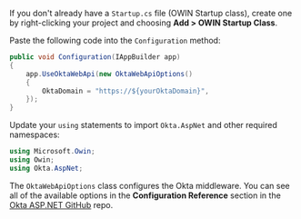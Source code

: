 If you don't already have a `Startup.cs` file (OWIN Startup class), create one by right-clicking your project and choosing **Add > OWIN Startup Class**.

Paste the following code into the `Configuration` method:

```csharp
public void Configuration(IAppBuilder app)
{
    app.UseOktaWebApi(new OktaWebApiOptions()
    {
        OktaDomain = "https://${yourOktaDomain}",
    });
}
```

Update your `using` statements to import `Okta.AspNet` and other required namespaces:

```csharp
using Microsoft.Owin;
using Owin;
using Okta.AspNet;
```

The `OktaWebApiOptions` class configures the Okta middleware. You can see all of the available options in the **Configuration Reference** section in the [Okta ASP.NET GitHub](https://github.com/okta/okta-aspnet/blob/master/docs/aspnet4x-webapi.md#configuration-reference) repo.
